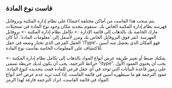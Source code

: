 ## فاست نوع المادة

يتم سحب هذا الفاست من أماكن مختلفة اعتمادًا على نظام إدارة المكتبة وبروفايل فهرسة نظام إدارة المكتبة الخاص بك. ستقوم بتحديد مكان وجود نوع المادة في تسجيلات مارك الخاصة بك بالذهاب إلى قائمة الإدارة -> تكامل نظام إدارة المكتبة -> بروفايل الفهرسة. انقر فوق البروفايل الخاص بك ومرر لأسفل إلى 'معلومات المادة'. أياً كان الحقل الفرعي الذي تختار وضعه في حقل 'iType'، فهو المكان الذي يحصل منه أسبن للاكتشاف على المعلومات الخاصة بفاست نوع المادة. 

يمكنك ضبط أو تغيير طريقة عرض أنواع المواد بالذهاب إلى تكامل نظام إدارة المكتبة -> خرائط الترجمة. يجب أن يكون لديك خريطة تسمى "itype". يجب أن يحتوي العمود الأول على رموز قاعدة البيانات التي توجد في أي حقل فرعي للمادة قمت بتحديده كنوع المادة. عمود الترجمة هو ما سيظهره أسبن في قائمة الفاست. إذا كنت تريد عدم عرض أحد أنواع المواد في قائمة الفاست، اترك الترجمة فارغة لهذا الرمز. 
